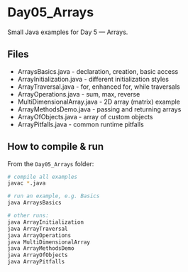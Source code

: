 # Day05_Arrays

Small Java examples for Day 5 — Arrays.

## Files
- ArraysBasics.java            - declaration, creation, basic access
- ArrayInitialization.java     - different initialization styles
- ArrayTraversal.java          - for, enhanced for, while traversals
- ArrayOperations.java         - sum, max, reverse
- MultiDimensionalArray.java   - 2D array (matrix) example
- ArrayMethodsDemo.java        - passing and returning arrays
- ArrayOfObjects.java          - array of custom objects
- ArrayPitfalls.java           - common runtime pitfalls

## How to compile & run
From the `Day05_Arrays` folder:
```bash
# compile all examples
javac *.java

# run an example, e.g. Basics
java ArraysBasics

# other runs:
java ArrayInitialization
java ArrayTraversal
java ArrayOperations
java MultiDimensionalArray
java ArrayMethodsDemo
java ArrayOfObjects
java ArrayPitfalls
